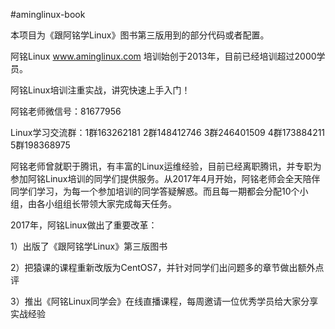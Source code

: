 #aminglinux-book

本项目为《跟阿铭学Linux》图书第三版用到的部分代码或者配置。

阿铭Linux www.aminglinux.com 培训始创于2013年，目前已经培训超过2000学员。

阿铭Linux培训注重实战，讲究快速上手入门！

阿铭老师微信号：81677956

Linux学习交流群：1群163262181  2群148412746  3群246401509 4群173884211  5群198368975

阿铭老师曾就职于腾讯，有丰富的Linux运维经验，目前已经离职腾讯，并专职为参加阿铭Linux培训的同学们提供服务。从2017年4月开始，阿铭老师会全天陪伴同学们学习，为每一个参加培训的同学答疑解惑。而且每一期都会分配10个小组，由各小组组长带领大家完成每天任务。

2017年，阿铭Linux做出了重要改革：

1）出版了《跟阿铭学Linux》第三版图书

2）把猿课的课程重新改版为CentOS7，并针对同学们出问题多的章节做出额外点评

3）推出《阿铭Linux同学会》在线直播课程，每周邀请一位优秀学员给大家分享实战经验
